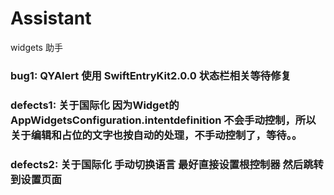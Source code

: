 # Assistant
widgets 助手

### bug1: QYAlert 使用 SwiftEntryKit2.0.0 状态栏相关等待修复

### defects1: 关于国际化 因为Widget的 AppWidgetsConfiguration.intentdefinition 不会手动控制，所以关于编辑和占位的文字也按自动的处理，不手动控制了，等待。。
### defects2: 关于国际化 手动切换语言 最好直接设置根控制器 然后跳转到设置页面
